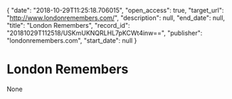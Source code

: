 {
  "date": "2018-10-29T11:25:18.706015", 
  "open_access": true, 
  "target_url": "http://www.londonremembers.com/", 
  "description": null, 
  "end_date": null, 
  "title": "London Remembers", 
  "record_id": "20181029T112518/USKmUKNQRLHL7pKCWt4inw==", 
  "publisher": "londonremembers.com", 
  "start_date": null
}

# London Remembers

None